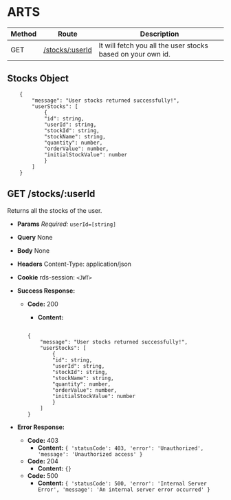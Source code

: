 # ARTS

| Method | Route                                           | Description                                                    |
| ------ | ----------------------------------------------- | -------------------------------------------------------------- |
| GET    | [/stocks/:userId](#get---stocks)                | It will fetch you all the user stocks based on your own id.    |

## Stocks Object
```
    {
        "message": "User stocks returned successfully!",
        "userStocks": [
            {
            "id": string,
            "userId": string,
            "stockId": string,
            "stockName": string,
            "quantity": number,
            "orderValue": number,
            "initialStockValue": number
            }
        ]
    }
```

## **GET /stocks/:userId**

Returns all the stocks of the user.

- **Params**
  _Required:_ `userId=[string]`
- **Query**
  None
- **Body**
  None
- **Headers**
  Content-Type: application/json
- **Cookie**
  rds-session: `<JWT>`
- **Success Response:**
  - **Code:** 200
    - **Content:**

    ```

    {
        "message": "User stocks returned successfully!",
        "userStocks": [
            {
            "id": string,
            "userId": string,
            "stockId": string,
            "stockName": string,
            "quantity": number,
            "orderValue": number,
            "initialStockValue": number
            }
        ]
    }
    ```

- **Error Response:**
  - **Code:** 403
    - **Content:**
      `{ 'statusCode': 403, 'error': 'Unauthorized', 'message': 'Unauthorized access' }`
  - **Code:** 204
    - **Content:**
      `{}`
  - **Code:** 500
    - **Content:**
      `{ 'statusCode': 500, 'error': 'Internal Server Error', 'message': 'An internal server error occurred' }`
      